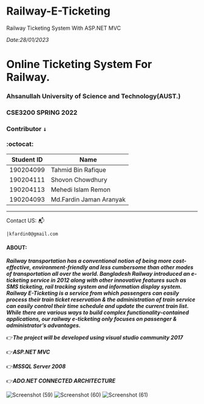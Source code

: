 # Railway-E-Ticketing
Railway Ticketing System With ASP.NET MVC

*Date:28/01/2023*
# Online Ticketing System For Railway.
### Ahsanullah University of Science and Technology(AUST.)
### CSE3200 SPRING 2022
### Contributor <kbd>↓</kbd><br/><br/>:octocat:

Student ID              |  Name
----------------------- | -------------
190204099               |  Tahmid Bin Rafique
190204111               |  Shovon Chowdhury
190204113               |  Mehedi Islam Remon
190204093               |  Md.Fardin Jaman Aranyak
----------------------------------------
Contact US: :mailbox_with_mail:

    |kfardin0@gmail.com
    


#### ABOUT: <br/>

***Railway transportation has a conventional notion of being more cost-effective, environment-friendly
and less cumbersome than other modes of transportation all over the world. Bangladesh Railway
introduced an e-ticketing service in 2012 along with other innovative features such as SMS ticketing,
rail tracking system and information display system. Railway E-Ticketing is a service from which
passengers can easily process their train ticket reservation & the administration of train service can
easily control their time schedule and update the current train list. While there are various ways to
build complex functionality-contained applications, our railway e-ticketing only focuses on passenger
& administrator’s advantages.***

:point_right:***The project will be developed using visual studio community 2017<br/>***

:point_right:***ASP.NET MVC <br/>***

:point_right:***MSSQL Server 2008 <br/>***

:point_right:***ADO.NET CONNECTED ARCHITECTURE<br/>***

![Screenshot (59)](https://user-images.githubusercontent.com/64925270/215279889-3b8ccb25-87da-4a71-b1bc-95f9aead9586.png)
![Screenshot (60)](https://user-images.githubusercontent.com/64925270/215279949-18468db7-5268-4605-a1d8-acc000287747.png)
![Screenshot (61)](https://user-images.githubusercontent.com/64925270/215279960-d1db0fa4-31cd-4f00-8605-55b0a7dd5c85.png)
